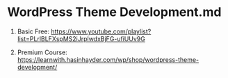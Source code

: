 
# WordPress Theme Development.md

1. Basic Free: https://www.youtube.com/playlist?list=PLrlBLFXspMS2iJrplwdxBjFG-ufiUUv9G 

2. Premium Course: https://learnwith.hasinhayder.com/wp/shop/wordpress-theme-development/
